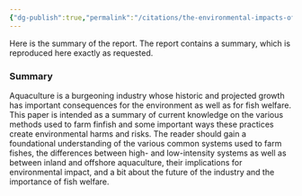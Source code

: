 ```yaml
---
{"dg-publish":true,"permalink":"/citations/the-environmental-impacts-of-fish-farming-fish-welfare-initiative/","created":"2025-10-26T17:29:15.135+00:00","updated":"2025-10-26T17:29:15.136+00:00"}
---
```



Here is the summary of the report. The report contains a summary, which is reproduced here exactly as requested.

### Summary

Aquaculture is a burgeoning industry whose historic and projected growth has important consequences for the environment as well as for fish welfare. This paper is intended as a summary of current knowledge on the various methods used to farm finfish and some important ways these practices create environmental harms and risks. The reader should gain a foundational understanding of the various common systems used to farm fishes, the differences between high- and low-intensity systems as well as between inland and offshore aquaculture, their implications for environmental impact, and a bit about the future of the industry and the importance of fish welfare.
